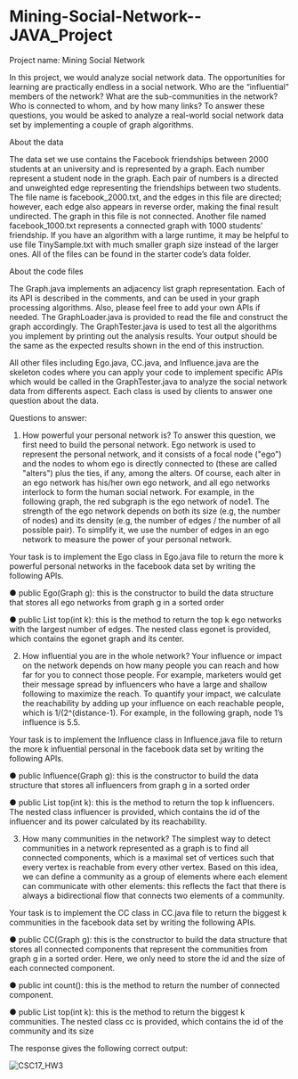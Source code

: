 # Mining-Social-Network--JAVA_Project
Project name: Mining Social Network

In this project, we would analyze social network data. The opportunities for learning are
practically endless in a social network. Who are the “influential” members of the
network? What are the sub-communities in the network? Who is connected to whom,
and by how many links? To answer these questions, you would be asked to analyze a
real-world social network data set by implementing a couple of graph algorithms.

About the data

The data set we use contains the Facebook friendships between 2000 students at an
university and is represented by a graph. Each number represent a student node in the
graph. Each pair of numbers is a directed and unweighted edge representing the
friendships between two students. The file name is facebook_2000.txt, and the edges in
this file are directed; however, each edge also appears in reverse order, making the
final result undirected. The graph in this file is not connected. Another file named
facebook_1000.txt represents a connected graph with 1000 students’ friendship. If you
have an algorithm with a large runtime, it may be helpful to use file TinySample.txt with
much smaller graph size instead of the larger ones. All of the files can be found in the
starter code’s data folder.

About the code files

The Graph.java implements an adjacency list graph representation.
Each of its API is described in the comments, and can be used in your graph processing
algorithms. Also, please feel free to add your own APIs if needed. 
The GraphLoader.java is provided to read the file and construct the graph accordingly. The
GraphTester.java is used to test all the algorithms you implement by printing out the
analysis results. Your output should be the same as the expected results shown in the
end of this instruction.

All other files including Ego.java, CC.java, and Influence.java are the skeleton codes where you can apply your code to implement
specific APIs which would be called in the GraphTester.java to analyze the social
network data from differents aspect. Each class is used by clients to answer one
question about the data.


Questions to answer:

1. How powerful your personal network is?
To answer this question, we first need to build the personal network. Ego network is
used to represent the personal network, and it consists of a focal node ("ego") and the
nodes to whom ego is directly connected to (these are called "alters") plus the ties, if
any, among the alters. Of course, each alter in an ego network has his/her own ego
network, and all ego networks interlock to form the human social network. For example,
in the following graph, the red subgraph is the ego network of node1. The strength of
the ego network depends on both its size (e.g, the number of nodes) and its density
(e.g, the number of edges / the number of all possible pair). To simplify it, we use the
number of edges in an ego network to measure the power of your personal network.
  
  Your task is to implement the Ego class in Ego.java file to return the more k powerful
personal networks in the facebook data set by writing the following APIs.

  ● public Ego(Graph g): this is the constructor to build the data structure that stores all
ego networks from graph g in a sorted order

  ● public List<egonet> top(int k): this is the method to return the top k ego networks
with the largest number of edges. The nested class egonet is provided, which
contains the egonet graph and its center.
  
  
  2. How influential you are in the whole network?
  Your influence or impact on the network depends on how many people you can reach
and how far for you to connect those people. For example, marketers would get their
message spread by influencers who have a large and shallow following to maximize the
reach. To quantify your impact, we calculate the reachability by adding up your
influence on each reachable people, which is 1/(2^(distance-1). For example, in the
following graph, node 1’s influence is 5.5.
  
  Your task is to implement the Influence class in Influence.java file to return the more k
influential personal in the facebook data set by writing the following APIs.
  
  ● public Influence(Graph g): this is the constructor to build the data structure that
stores all influencers from graph g in a sorted order
  
  ● public List<influencer> top(int k): this is the method to return the top k influencers.
The nested class influencer is provided, which contains the id of the influencer and
its power calculated by its reachability.
  
  
  3. How many communities in the network?
The simplest way to detect communities in a network represented as a graph is to find
all connected components, which is a maximal set of vertices such that every vertex is
reachable from every other vertex. Based on this idea, we can define a community as a
group of elements where each element can communicate with other elements: this
reflects the fact that there is always a bidirectional flow that connects two elements of a
community.

Your task is to implement the CC class in CC.java file to return the biggest k
communities in the facebook data set by writing the following APIs.

● public CC(Graph g): this is the constructor to build the data structure that stores all
connected components that represent the communities from graph g in a sorted
order. Here, we only need to store the id and the size of each connected component.

● public int count(): this is the method to return the number of connected component.

● public List<cc> top(int k): this is the method to return the biggest k communities.
The nested class cc is provided, which contains the id of the community and its size

  
  
  
  
  
  
The response gives the following correct output:
  
  ![CSC17_HW3](https://user-images.githubusercontent.com/68672421/234994558-9177b2c1-4ef9-417f-998a-a0c73ab9f73a.jpg)
